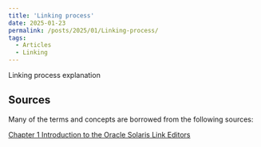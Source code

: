 ```yaml
---
title: 'Linking process'
date: 2025-01-23
permalink: /posts/2025/01/Linking-process/
tags:
  - Articles
  - Linking
---
```

Linking process explanation


## Sources

Many of the terms and concepts are borrowed from the following sources:

[Chapter 1 Introduction to the Oracle Solaris Link Editors](https://docs.oracle.com/cd/E19120-01/open.solaris/819-0690/chapter1-11192/index.html)

  
